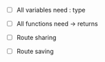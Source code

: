 - [ ] All variables need : type

- [ ] All functions need -> returns

- [ ] Route sharing

- [ ] Route saving
